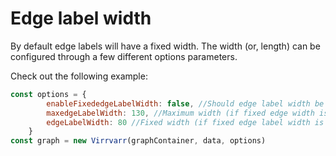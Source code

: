 # Edge label width
By default edge labels will have a fixed width. The width (or, length) can be configured through a few different options parameters.

Check out the following example:
```javascript
const options = {
        enableFixededgeLabelWidth: false, //Should edge label width be fixed? Defaults to true.
        maxedgeLabelWidth: 130, //Maximum width (if fixed edge width is disabled) Defaults to 130 (px)
        edgeLabelWidth: 80 //Fixed width (if fixed edge label width is enabled) Defaults to 80 (px)
    }
const graph = new Virrvarr(graphContainer, data, options)
```